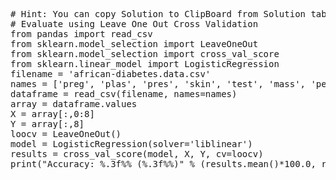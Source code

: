 <pre class="file" data-target="clipboard">
# Hint: You can copy Solution to ClipBoard from Solution tab in Step 4
# Evaluate using Leave One Out Cross Validation
from pandas import read_csv
from sklearn.model_selection import LeaveOneOut
from sklearn.model_selection import cross_val_score
from sklearn.linear_model import LogisticRegression
filename = 'african-diabetes.data.csv'
names = ['preg', 'plas', 'pres', 'skin', 'test', 'mass', 'pedi', 'age', 'class']
dataframe = read_csv(filename, names=names)
array = dataframe.values
X = array[:,0:8]
Y = array[:,8]
loocv = LeaveOneOut()
model = LogisticRegression(solver='liblinear')
results = cross_val_score(model, X, Y, cv=loocv)
print("Accuracy: %.3f%% (%.3f%%)" % (results.mean()*100.0, results.std()*100.0))

</pre>

